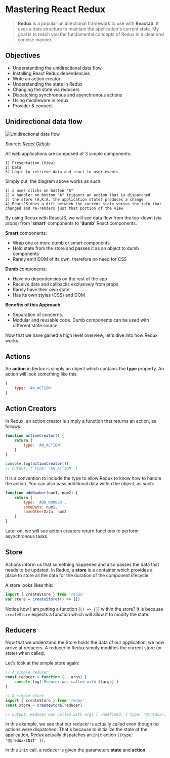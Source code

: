 # Mastering React Redux

> **Redux** is a popular unidirectional framework to use with **ReactJS**. It uses a data structure to maintain the application's current state. My goal is to teach you the fundamental concepts of Redux in a clear and concise manner.

## Objectives

- Understanding the unidirectional data flow
- Installing React Redux dependencies
- Write an action creator
- Understanding the state in Redux
- Changing the state via reducers
- Dispatching synchronous and asynchronous actions
- Using middleware in redux
- Provider & connect

## Unidirectional data flow

![Unidirectional data flow](https://facebook.github.io/flux/img/flux-simple-f8-diagram-with-client-action-1300w.png)

*Source: [React Github](https://facebook.github.io/flux/img/flux-simple-f8-diagram-with-client-action-1300w.png)*

All web applications are composed of 3 simple components: 

	1) Presentation (View)
	2) Data
	3) Logic to retrieve data and react to user events

Simply put, the diagram above works as such:

	1) a user clicks on button "A"
	2) a handler on button "A" triggers an action that is dispatched 
	3) the store (A.K.A. the application state) produces a change 
	4) ReactJS does a diff between the current state versus the info that changed and re-renders just that portion of the view

By using Redux with ReactJS, we will see data flow from the top-down (via props) from '**smart**' components to '**dumb**' React components.

**Smart** components:

- Wrap one or more dumb or smart components
- Hold state from the store and passes it as an object to dumb components
- Rarely emit DOM of its own, therefore no need for CSS

**Dumb** components: 

- Have no dependencies on the rest of the app
- Receive data and callbacks exclusively from props
- Rarely have their own state
- Has its own styles (CSS) and DOM

**Benefits of this Approach**

- Separation of concerns.
- Modular and reusable code. Dumb components can be used with different state source

Now that we have gained a high level overview, let's dive into how Redux works.

## Actions

An **action** in Redux is simply an object which contains the **type** property. An action will look something like this:

```js
{
	type: 'AN_ACTION'
}
```

## Action Creators

In Redux, an action creator is simply a function that returns an action, as follows:

```js
function actionCreator() {
	return {
		type: 'AN_ACTION'		
	}
}

console.log(actionCreator())
// Output: { type: 'AN_ACTION' }
```

It is a convention to include the type to allow Redux to know how to handle the action. You can also pass additional data within the object, as such:

```js
function addNumber(num1, num2) {
	return {
		type: 'ADD_NUMBER',
		someData: num1,
		someOtherData: num2
	}
}
```

Later on, we will see action creators return functions to perform asynchronous tasks.

## Store

Actions inform us that something happened and also passes the data that needs to be updated. In Redux, a **store** is a container which provides a place to store all the data for the duration of the component lifecycle. 

A store looks likes this: 

```js
import { createStore } from 'redux'
var store = createStore(() => {})
```

Notice how I am putting a function (`() => {}`) within the store? It is because `createStore` expects a function which will allow it to modify the state. 

## Reducers

Now that we understand the Store holds the data of our application, we now arrive at reducers. A reducer in Redux simply modifies the current store (or state) when called.

Let's look at the simple store again:

```js
// A simple reducer
const reducer = function (...args) {
	console.log(`Reducer was called with ${args}`)
}

// A simple store
import { createStore } from 'redux'
const store = createStore(reducer)

// Output: Reducer was called with args [ undefined, { type: '@@redux/INIT' } ]
```

In this example, we see that our reducer is actually called even though no actions were dispatched. That's because to initialize the state of the application, Redux actually dispatches an `init` action `({type: '@@redux/INIT' })`.

In this `init` call, a reducer is given the parameters **state** and **action**. 


